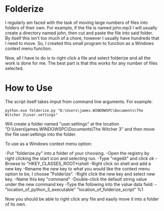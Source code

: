 # Folderize
I regularly am faced with the task of moving large numbers of files into folders of their own.  For example, if the file is named john.mp3 I will usually create a directory named john, then cut and paste the file into said folder.  By itself this isn't too much of a chore, however I usually have hundreds that I need to move.  So, I created this small program to function as a Windows context menu function.

Now, all I have to do is to right click a file and select folderize and all the work is done for me.  The best part is that this works for any number of files selected.

# How to Use
The script itself takes imput from command line arguments.  For example:

`python.exe folderize.py "D:\Users\james.WINDOWSPC\Documents\The Witcher 3\user.settings"`

Will create a folder named "user.settings" at the location "D:\Users\james.WINDOWSPC\Documents\The Witcher 3\" and then move the file user.settings into the folder.

To use as a Windows context menu option: 

-Put "folderize.py" into a folder of your choosing.
-Open the registry by right clicking the start icon and selecting run.
-Type "regedit" and click ok
-Browse to "HKEY_CLASSES_ROOT\*\shell
-Right click on shell and add a new key
-Rename the new key to what you would like the context menu option to be, I choose "Folderize".
-Right click the new key and select new key.
-Name this key "command"
-Double-click the default string value under the new command key
-Type the following into the value data field:
  -"location_of_python_3_executable" "location_of_folderize_script" %1
 
 Now you should be able to right click any file and easily move it into a folder of its own.
